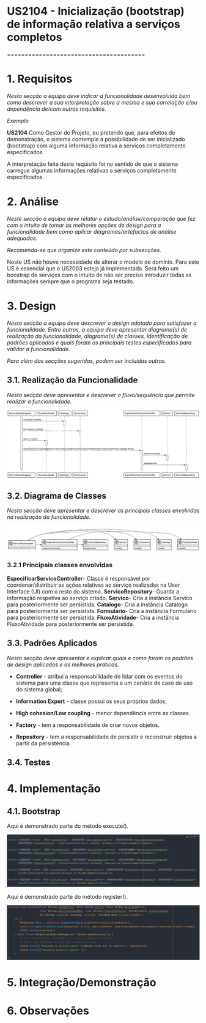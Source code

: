 # US2104 - Inicialização (bootstrap) de informação relativa a serviços completos
=======================================


# 1. Requisitos

*Nesta secção a equipa deve indicar a funcionalidade desenvolvida bem como descrever a sua interpretação sobre a mesma e sua correlação e/ou dependência de/com outros requisitos.*

*Exemplo*

**US2104** Como Gestor de Projeto, eu pretendo que, para efeitos de demonstração, o sistema contemple a possibilidade de ser inicializado (bootstrap) com alguma informação relativa a serviços completamente especificados.

A interpretação feita deste requisito foi no sentido de que o sistema carregue algumas informações relativas a serviços completamente especificados.

# 2. Análise

*Neste secção a equipa deve relatar o estudo/análise/comparação que fez com o intuito de tomar as melhores opções de design para a funcionalidade bem como aplicar diagramas/artefactos de análise adequados.*

*Recomenda-se que organize este conteúdo por subsecções.*

Neste US não houve necessidade de alterar o modelo de domínio. Para este US é essencial que o US2003 esteja já implementada.
Será feito um boostrap de serviços com o intuito de não ser preciso introduzir todas as informações sempre que o programa seja testado.


# 3. Design

*Nesta secção a equipa deve descrever o design adotado para satisfazer a funcionalidade. Entre outros, a equipa deve apresentar diagrama(s) de realização da funcionalidade, diagrama(s) de classes, identificação de padrões aplicados e quais foram os principais testes especificados para validar a funcionalidade.*

*Para além das secções sugeridas, podem ser incluídas outras.*

## 3.1. Realização da Funcionalidade

*Nesta secção deve apresentar e descrever o fluxo/sequência que permite realizar a funcionalidade.*

![SD.svg](SD.svg)

## 3.2. Diagrama de Classes

*Nesta secção deve apresentar e descrever as principais classes envolvidas na realização da funcionalidade.*

![CD.svg](CD.svg)

### 3.2.1 Principais classes envolvidas
**EspecificarServicoController**- Classe é responsável por coordenar/distribuir as ações relativas ao serviço realizadas na User Interface (UI) com o resto do sistema.
**ServicoRepository**- Guarda a informação respetiva ao serviço criado.
**Servico**- Cria a instância Servico para posteriormente ser persistida.
**Catalogo**- Cria a instância Catalogo para posteriormente ser persistida.
**Formulario**- Cria a instância Formulario para posteriormente ser persistida.
**FluxoAtividade**- Cria a instância FluxoAtividade para posteriormente ser persistida.

## 3.3. Padrões Aplicados

*Nesta secção deve apresentar e explicar quais e como foram os padrões de design aplicados e as melhores práticas.*

* **Controller** - atribui a responsabilidade de lidar com os eventos do sistema para uma classe que representa a um cenário de caso de uso do sistema global;

* **Information Expert** - classe possui os seus próprios dados;

* **High cohesion/Low coupling** - menor dependência entre as classes.

* **Factory** - tem a responsabilidade de criar novos objetos.

* **Repository** - tem a responsabilidade de persistir e reconstruir objetos a partir da persistência.

## 3.4. Testes 

# 4. Implementação

## 4.1. Bootstrap
Aqui é demonstrado parte do método execute().

![execute.PNG](execute.PNG)

Aqui é demonstrado parte do método register().

![register.PNG](register.PNG)

# 5. Integração/Demonstração


# 6. Observações



